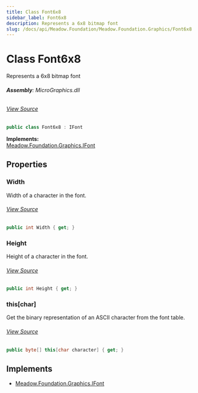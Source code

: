 ```yaml
---
title: Class Font6x8
sidebar_label: Font6x8
description: Represents a 6x8 bitmap font
slug: /docs/api/Meadow.Foundation/Meadow.Foundation.Graphics/Font6x8
---
```

# Class Font6x8
Represents a 6x8 bitmap font

###### **Assembly**: MicroGraphics.dll
###### [View Source](https://github.com/WildernessLabs/Meadow.Foundation.git/blob/develop/Source/Meadow.Foundation.Libraries_and_Frameworks/Graphics.MicroGraphics/Driver/Fonts/Font6x8.cs#L6)
```csharp title="Declaration"
public class Font6x8 : IFont
```
**Implements:**  
[Meadow.Foundation.Graphics.IFont](../Meadow.Foundation.Graphics/IFont)

## Properties
### Width
Width of a character in the font.
###### [View Source](https://github.com/WildernessLabs/Meadow.Foundation.git/blob/develop/Source/Meadow.Foundation.Libraries_and_Frameworks/Graphics.MicroGraphics/Driver/Fonts/Font6x8.cs#L11)
```csharp title="Declaration"
public int Width { get; }
```
### Height
Height of a character in the font.
###### [View Source](https://github.com/WildernessLabs/Meadow.Foundation.git/blob/develop/Source/Meadow.Foundation.Libraries_and_Frameworks/Graphics.MicroGraphics/Driver/Fonts/Font6x8.cs#L16)
```csharp title="Declaration"
public int Height { get; }
```
### this[char]
Get the binary representation of an ASCII character from the
font table.
###### [View Source](https://github.com/WildernessLabs/Meadow.Foundation.git/blob/develop/Source/Meadow.Foundation.Libraries_and_Frameworks/Graphics.MicroGraphics/Driver/Fonts/Font6x8.cs#L129)
```csharp title="Declaration"
public byte[] this[char character] { get; }
```

## Implements

* [Meadow.Foundation.Graphics.IFont](../Meadow.Foundation.Graphics/IFont)
